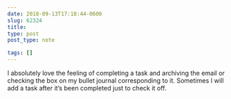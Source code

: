 ```yaml
---
date: 2018-09-13T17:18:44-0600
slug: 62324
title: 
type: post
post_type: note

tags: []
---
```

I absolutely love the feeling of completing a task and archiving the email or checking the box on my bullet journal corresponding to it. Sometimes I will add a task after it’s been completed just to check it off.



